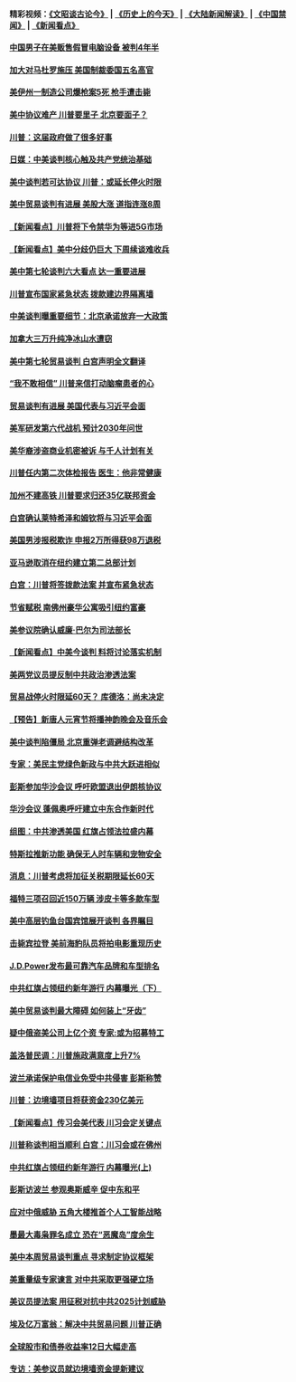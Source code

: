#### 精彩视频：[《文昭谈古论今》](http://95.179.137.68/wenzhao) | [《历史上的今天》](http://95.179.137.68/today-in-history) | [《大陆新闻解读》](http://95.179.137.68/ntdtv-comedy) | [《中国禁闻》](http://95.179.137.68/ntdtv-news) | [《新闻看点》](http://95.179.137.68/news-insight) 

 #### [中国男子在美贩售假冒电脑设备 被判4年半](../pages/nsc412/n11048974.md?t=02160937) 

#### [加大对马杜罗施压 美国制裁委国五名高官](../pages/nsc412/n11048312.md?t=02160937) 

#### [美伊州一制造公司爆枪案5死 枪手遭击毙](../pages/nsc412/n11048272.md?t=02160937) 

#### [美中协议难产 川普要里子 北京要面子？](../pages/nsc412/n11047839.md?t=02160937) 

#### [川普：这届政府做了很多好事](../pages/nsc412/n11048466.md?t=02160937) 

#### [日媒：中美谈判核心触及共产党统治基础](../pages/nsc412/n11048165.md?t=02160937) 

#### [美中谈判若可达协议 川普：或延长停火时限](../pages/nsc412/n11047939.md?t=02160937) 

#### [美中贸易谈判有进展 美股大涨 道指连涨8周](../pages/nsc412/n11048322.md?t=02160937) 

#### [【新闻看点】川普将下令禁华为等进5G市场](../pages/nsc412/n11047972.md?t=02160937) 

#### [【新闻看点】美中分歧仍巨大 下周续谈难收兵](../pages/nsc412/n11047702.md?t=02160937) 

#### [美中第七轮谈判六大看点 达一重要进展](../pages/nsc412/n11047982.md?t=02160937) 

#### [川普宣布国家紧急状态 拨款建边界隔离墙](../pages/nsc412/n11048032.md?t=02160937) 

#### [中美谈判曝重要细节：北京承诺放弃一大政策](../pages/nsc412/n11047582.md?t=02160937) 

#### [加拿大三万升纯净冰山水遭窃](../pages/nsc412/n11047654.md?t=02160937) 

#### [美中第七轮贸易谈判 白宫声明全文翻译](../pages/nsc412/n11047539.md?t=02160937) 

#### [“我不敢相信” 川普来信打动脑瘤患者的心](../pages/nsc412/n11047266.md?t=02160937) 

#### [贸易谈判有进展 美国代表与习近平会面](../pages/nsc412/n11046943.md?t=02160937) 

#### [美军研发第六代战机 预计2030年问世](../pages/nsc412/n11046853.md?t=02160937) 

#### [美华裔涉盗商业机密被诉 与千人计划有关](../pages/nsc412/n11045838.md?t=02160937) 

#### [川普任内第二次体检报告 医生：他非常健康](../pages/nsc412/n11046580.md?t=02160937) 

#### [加州不建高铁 川普要求归还35亿联邦资金](../pages/nsc412/n11045524.md?t=02160937) 

#### [白宫确认莱特希泽和姆钦将与习近平会面](../pages/nsc412/n11045630.md?t=02160937) 

#### [美国男涉报税欺诈 申报2万所得获98万退税](../pages/nsc412/n11045874.md?t=02160937) 

#### [亚马逊取消在纽约建立第二总部计划](../pages/nsc412/n11045436.md?t=02160937) 

#### [白宫：川普将签拨款法案 并宣布紧急状态](../pages/nsc412/n11045657.md?t=02160937) 

#### [节省赋税 南佛州豪华公寓吸引纽约富豪](../pages/nsc412/n11045681.md?t=02160937) 

#### [美参议院确认威廉‧巴尔为司法部长](../pages/nsc412/n11045451.md?t=02160937) 

#### [【新闻看点】中美今谈判 料将讨论落实机制](../pages/nsc412/n11045020.md?t=02160937) 

#### [美两党议员提反制中共政治渗透法案](../pages/nsc412/n11045351.md?t=02160937) 

#### [贸易战停火时限延60天？ 库德洛：尚未决定](../pages/nsc412/n11045299.md?t=02160937) 

#### [【预告】新唐人元宵节将播神韵晚会及音乐会](../pages/nsc412/n11043038.md?t=02160937) 

#### [美中谈判陷僵局 北京重弹老调避结构改革](../pages/nsc412/n11045171.md?t=02160937) 

#### [专家：美民主党绿色新政与中共大跃进相似](../pages/nsc412/n11045053.md?t=02160937) 

#### [彭斯参加华沙会议 呼吁欧盟退出伊朗核协议](../pages/nsc412/n11045031.md?t=02160937) 

#### [华沙会议 蓬佩奥呼吁建立中东合作新时代](../pages/nsc412/n11044317.md?t=02160937) 

#### [组图：中共渗透美国 红旗占领法拉盛内幕](../pages/nsc412/n11043665.md?t=02160937) 

#### [特斯拉推新功能 确保无人时车辆和宠物安全](../pages/nsc412/n11044546.md?t=02160937) 

#### [消息：川普考虑将加征关税期限延长60天](../pages/nsc412/n11044512.md?t=02160937) 

#### [福特三项召回近150万辆 涉皮卡等多款车型](../pages/nsc412/n11043997.md?t=02160937) 

#### [美中高层钓鱼台国宾馆展开谈判 各界瞩目](../pages/nsc412/n11043715.md?t=02160937) 

#### [击毙宾拉登 美前海豹队员将拍电影重现历史](../pages/nsc412/n11043977.md?t=02160937) 

#### [J.D.Power发布最可靠汽车品牌和车型排名](../pages/nsc412/n11043126.md?t=02160937) 

#### [中共红旗占领纽约新年游行 内幕曝光（下）](../pages/nsc412/n11042637.md?t=02160937) 

#### [美中贸易谈判最大障碍 如何装上“牙齿”](../pages/nsc412/n11042646.md?t=02160937) 

#### [疑中俄盗美公司上亿个资 专家:或为招募特工](../pages/nsc412/n11043113.md?t=02160937) 

#### [盖洛普民调：川普施政满意度上升7%](../pages/nsc412/n11042839.md?t=02160937) 

#### [波兰承诺保护电信业免受中共侵害 彭斯称赞](../pages/nsc412/n11042705.md?t=02160937) 

#### [川普：边境墙项目将获资金230亿美元](../pages/nsc412/n11042699.md?t=02160937) 

#### [【新闻看点】传习会美代表 川习会定关键点](../pages/nsc412/n11042350.md?t=02160937) 

#### [川普称谈判相当顺利 白宫：川习会或在佛州](../pages/nsc412/n11042401.md?t=02160937) 

#### [中共红旗占领纽约新年游行 内幕曝光(上)](../pages/nsc412/n11042617.md?t=02160937) 

#### [彭斯访波兰 参观奥斯威辛 促中东和平](../pages/nsc412/n11042477.md?t=02160937) 

#### [应对中俄威胁 五角大楼推首个人工智能战略](../pages/nsc412/n11042470.md?t=02160937) 

#### [墨最大毒枭罪名成立 恐在“恶魔岛”度余生](../pages/nsc412/n11042258.md?t=02160937) 

#### [美中本周贸易谈判重点 寻求制定协议框架](../pages/nsc412/n11041912.md?t=02160937) 

#### [美重量级专家谏言 对中共采取更强硬立场](../pages/nsc412/n11040358.md?t=02160937) 

#### [美议员提法案 用征税对抗中共2025计划威胁](../pages/nsc412/n11040820.md?t=02160937) 

#### [埃及亿万富翁：解决中共贸易问题 川普正确](../pages/nsc412/n11040351.md?t=02160937) 

#### [全球股市和债券收益率12日大幅走高](../pages/nsc412/n11040548.md?t=02160937) 

#### [专访：美参议员就边境墙资金提新建议](../pages/nsc412/n11040426.md?t=02160937) 

